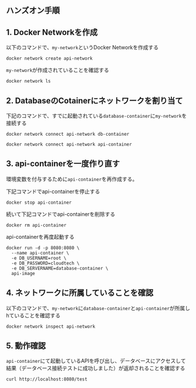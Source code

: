 ## ハンズオン手順

## 1. Docker Networkを作成
以下のコマンドで、`my-network`というDocker Networkを作成する
```
docker network create api-network
```

`my-network`が作成されていることを確認する
```
docker network ls
```

## 2. DatabaseのCotainerにネットワークを割り当て
下記のコマンドで、すでに起動されている`database-container`に`my-network`を接続する

```
docker network connect api-network db-container
```

```
docker network connect api-network api-container
```

## 3. api-containerを一度作り直す
環境変数を付与するために`api-container`を再作成する。

下記コマンドでapi-containerを停止する
```
docker stop api-container 
```

続いて下記コマンドでapi-containerを削除する
```
docker rm api-container
```

api-containerを再度起動する
```
docker run -d -p 8080:8080 \
  --name api-container \
  -e DB_USERNAME=root \
  -e DB_PASSWORD=cloudtech \
  -e DB_SERVERNAME=database-container \
  api-image
```

## 4. ネットワークに所属していることを確認
以下のコマンドで、`my-network`に`database-container`と`api-container`が所属しhていることを確認する
```
docker network inspect api-network
```

## 5. 動作確認
`api-container`にて起動しているAPIを呼び出し、データベースにアクセスして結果（データベース接続テストに成功しました）が返却されることを確認する

```
curl http://localhost:8080/test
```


